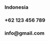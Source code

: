 <link href="https://stackpath.bootstrapcdn.com/font-awesome/4.7.0/css/font-awesome.min.css" rel="stylesheet">

<div class="container">
	<div class="box">
		<div class="icon"><i class="fa fa-map-marker" aria-hidden="true"></i></div>
		<div class="details"><h3>Indonesia</h3></div>
	</div>
	<div class="box">
		<div class="icon"><i class="fa fa-phone" aria-hidden="true"></i></div>
		<div class="details"><h3>+62 123 456 789</h3></div>
	</div>
	<div class="box">
		<div class="icon"><i class="fa fa-envelope" aria-hidden="true"></i></div>
		<div class="details"><h3>info@gmail.com</h3></div>
	</div>
</div>
